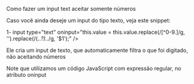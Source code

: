 

Como fazer um input text aceitar somente números


Caso você ainda deseje um input do tipo texto, veja este snippet:


1- input type="text" oninput="this.value = this.value.replace(/[^0-9.]/g, '').replace(/(\..*?)\..*/g, '$1');" /> 



Ele cria um input de texto, que automaticamente filtra o que foi digitado, não aceitando números

Note que utilizamos um código JavaScript com expressão regular, no atributo oninput
